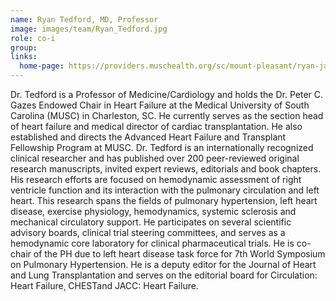```yaml
---
name: Ryan Tedford, MD, Professor
image: images/team/Ryan_Tedford.jpg
role: co-i
group: 
links:
  home-page: https://providers.muschealth.org/sc/mount-pleasant/ryan-james-tedford-md 
---
```


Dr. Tedford is a Professor of Medicine/Cardiology and holds the Dr. Peter C. Gazes Endowed Chair in Heart Failure at the Medical University of South Carolina (MUSC) in Charleston, SC. He currently serves as the section head of heart failure and medical director of cardiac transplantation. He also established and directs the Advanced Heart Failure and Transplant Fellowship Program at MUSC. Dr. Tedford is an internationally recognized clinical researcher and has published over 200 peer-reviewed original research manuscripts, invited expert reviews, editorials and book chapters. His research efforts are focused on hemodynamic assessment of right ventricle function and its interaction with the pulmonary circulation and left heart. This research spans the fields of pulmonary hypertension, left heart disease, exercise physiology, hemodynamics, systemic sclerosis and mechanical circulatory support. He participates on several scientific advisory boards, clinical trial steering committees, and serves as a hemodynamic core laboratory for clinical pharmaceutical trials. He is co-chair of the PH due to left heart disease task force for 7th World Symposium on Pulmonary Hypertension. He is a deputy editor for the Journal of Heart and Lung Transplantation and serves on the editorial board for Circulation: Heart Failure¸ CHESTand JACC: Heart Failure.